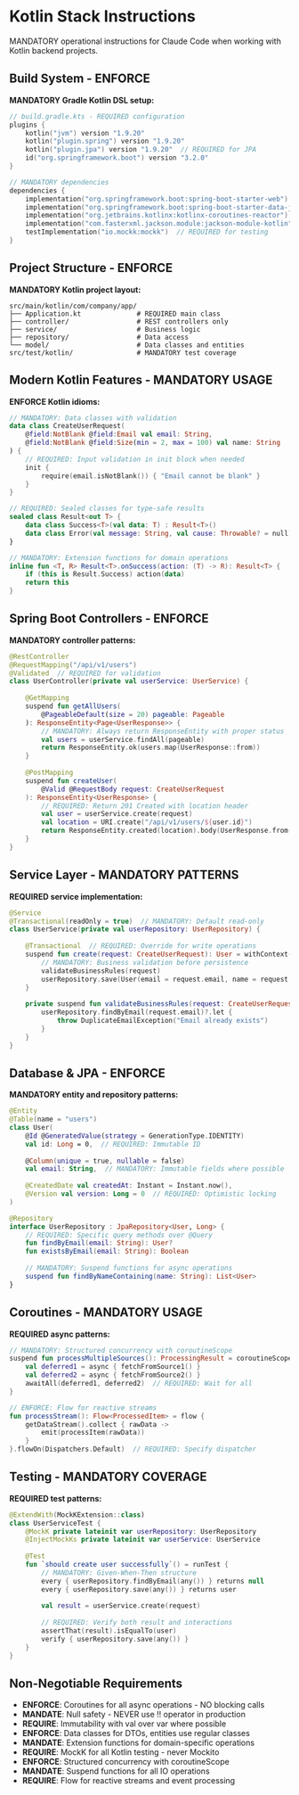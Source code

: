 # Kotlin Stack Instructions

MANDATORY operational instructions for Claude Code when working with Kotlin backend projects.

## Build System - ENFORCE

**MANDATORY Gradle Kotlin DSL setup:**
```kotlin
// build.gradle.kts - REQUIRED configuration
plugins {
    kotlin("jvm") version "1.9.20"
    kotlin("plugin.spring") version "1.9.20"
    kotlin("plugin.jpa") version "1.9.20"  // REQUIRED for JPA
    id("org.springframework.boot") version "3.2.0"
}

// MANDATORY dependencies
dependencies {
    implementation("org.springframework.boot:spring-boot-starter-web")
    implementation("org.springframework.boot:spring-boot-starter-data-jpa")
    implementation("org.jetbrains.kotlinx:kotlinx-coroutines-reactor")  // REQUIRED for reactive
    implementation("com.fasterxml.jackson.module:jackson-module-kotlin")  // MANDATORY JSON
    testImplementation("io.mockk:mockk")  // REQUIRED for testing
}
```

## Project Structure - ENFORCE

**MANDATORY Kotlin project layout:**
```
src/main/kotlin/com/company/app/
├── Application.kt              # REQUIRED main class
├── controller/                 # REST controllers only
├── service/                    # Business logic
├── repository/                 # Data access
└── model/                      # Data classes and entities
src/test/kotlin/                # MANDATORY test coverage
```

## Modern Kotlin Features - MANDATORY USAGE

**ENFORCE Kotlin idioms:**
```kotlin
// MANDATORY: Data classes with validation
data class CreateUserRequest(
    @field:NotBlank @field:Email val email: String,
    @field:NotBlank @field:Size(min = 2, max = 100) val name: String
) {
    // REQUIRED: Input validation in init block when needed
    init {
        require(email.isNotBlank()) { "Email cannot be blank" }
    }
}

// REQUIRED: Sealed classes for type-safe results
sealed class Result<out T> {
    data class Success<T>(val data: T) : Result<T>()
    data class Error(val message: String, val cause: Throwable? = null) : Result<Nothing>()
}

// MANDATORY: Extension functions for domain operations
inline fun <T, R> Result<T>.onSuccess(action: (T) -> R): Result<T> {
    if (this is Result.Success) action(data)
    return this
}
```

## Spring Boot Controllers - ENFORCE

**MANDATORY controller patterns:**
```kotlin
@RestController
@RequestMapping("/api/v1/users")
@Validated  // REQUIRED for validation
class UserController(private val userService: UserService) {
    
    @GetMapping
    suspend fun getAllUsers(
        @PageableDefault(size = 20) pageable: Pageable
    ): ResponseEntity<Page<UserResponse>> {
        // MANDATORY: Always return ResponseEntity with proper status
        val users = userService.findAll(pageable)
        return ResponseEntity.ok(users.map(UserResponse::from))
    }
    
    @PostMapping
    suspend fun createUser(
        @Valid @RequestBody request: CreateUserRequest
    ): ResponseEntity<UserResponse> {
        // REQUIRED: Return 201 Created with location header
        val user = userService.create(request)
        val location = URI.create("/api/v1/users/${user.id}")
        return ResponseEntity.created(location).body(UserResponse.from(user))
    }
}
```

## Service Layer - MANDATORY PATTERNS

**REQUIRED service implementation:**
```kotlin
@Service
@Transactional(readOnly = true)  // MANDATORY: Default read-only
class UserService(private val userRepository: UserRepository) {
    
    @Transactional  // REQUIRED: Override for write operations
    suspend fun create(request: CreateUserRequest): User = withContext(Dispatchers.IO) {
        // MANDATORY: Business validation before persistence
        validateBusinessRules(request)
        userRepository.save(User(email = request.email, name = request.name))
    }
    
    private suspend fun validateBusinessRules(request: CreateUserRequest) {
        userRepository.findByEmail(request.email)?.let {
            throw DuplicateEmailException("Email already exists")
        }
    }
}
```

## Database & JPA - ENFORCE

**MANDATORY entity and repository patterns:**
```kotlin
@Entity
@Table(name = "users")
class User(
    @Id @GeneratedValue(strategy = GenerationType.IDENTITY)
    val id: Long = 0,  // REQUIRED: Immutable ID
    
    @Column(unique = true, nullable = false)
    val email: String,  // MANDATORY: Immutable fields where possible
    
    @CreatedDate val createdAt: Instant = Instant.now(),
    @Version val version: Long = 0  // REQUIRED: Optimistic locking
)

@Repository
interface UserRepository : JpaRepository<User, Long> {
    // REQUIRED: Specific query methods over @Query
    fun findByEmail(email: String): User?
    fun existsByEmail(email: String): Boolean
    
    // MANDATORY: Suspend functions for async operations
    suspend fun findByNameContaining(name: String): List<User>
}
```

## Coroutines - MANDATORY USAGE

**REQUIRED async patterns:**
```kotlin
// MANDATORY: Structured concurrency with coroutineScope
suspend fun processMultipleSources(): ProcessingResult = coroutineScope {
    val deferred1 = async { fetchFromSource1() }
    val deferred2 = async { fetchFromSource2() }
    awaitAll(deferred1, deferred2)  // REQUIRED: Wait for all
}

// ENFORCE: Flow for reactive streams
fun processStream(): Flow<ProcessedItem> = flow {
    getDataStream().collect { rawData ->
        emit(processItem(rawData))
    }
}.flowOn(Dispatchers.Default)  // REQUIRED: Specify dispatcher
```

## Testing - MANDATORY COVERAGE

**REQUIRED test patterns:**
```kotlin
@ExtendWith(MockKExtension::class)
class UserServiceTest {
    @MockK private lateinit var userRepository: UserRepository
    @InjectMockKs private lateinit var userService: UserService
    
    @Test
    fun `should create user successfully`() = runTest {
        // MANDATORY: Given-When-Then structure
        every { userRepository.findByEmail(any()) } returns null
        every { userRepository.save(any()) } returns user
        
        val result = userService.create(request)
        
        // REQUIRED: Verify both result and interactions
        assertThat(result).isEqualTo(user)
        verify { userRepository.save(any()) }
    }
}
```

## Non-Negotiable Requirements

- **ENFORCE**: Coroutines for all async operations - NO blocking calls
- **MANDATE**: Null safety - NEVER use !! operator in production
- **REQUIRE**: Immutability with val over var where possible
- **ENFORCE**: Data classes for DTOs, entities use regular classes
- **MANDATE**: Extension functions for domain-specific operations
- **REQUIRE**: MockK for all Kotlin testing - never Mockito
- **ENFORCE**: Structured concurrency with coroutineScope
- **MANDATE**: Suspend functions for all IO operations
- **REQUIRE**: Flow for reactive streams and event processing